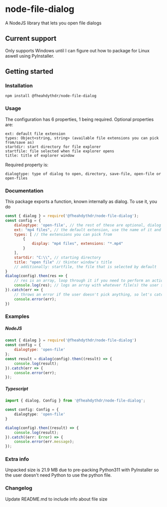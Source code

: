 # node-file-dialog

A NodeJS library that lets you open file dialogs

## Current support

Only supports Windows until I can figure out how to package for Linux aswell using PyInstaller.

## Getting started
### Installation
```
npm install @fheahdythdr/node-file-dialog
```

### Usage
The configuration has 6 properties, 1 being required.
Optional properties are:
```
ext: default file extension
types: Object<string, string> (available file extensions you can pick from/save as)
startdir: start directory for file explorer
startfile: file selected when file explorer opens
title: title of explorer window
```

Required property is:
```
dialogtype: type of dialog to open, directory, save-file, open-file or open-files
```

### Documentation

This package exports a function, known internally as dialog.
To use it, you do

```js
const { dialog } = require('@fheahdythdr/node-file-dialog');
const config = {
    dialogtype: 'open-file', // the rest of these are optional, dialog only needs dialogtype.
    ext: "mp4 files", // the default extension, use the name of it and not which extensions it uses
    types: [ // the extensions you can pick from
        {
            display: "mp4 files", extensions: "*.mp4"   
        }
    ],
    startdir: "C:\\", // starting directory
    title: "open file" // tkinter window's title
    // additionally: startfile, the file that is selected by default
}
dialog(config).then(res => {
    // res is an array, loop through it if you need to perform an action on each selected file
    console.log(res); // logs an array with whatever file(s) the user selected.
}).catch(err => {
    // throws an error if the user doesn't pick anything, so let's catch that
    console.error(err);
})
```

### Examples

##### NodeJS

```js
const { dialog } = require('@fheahdythdr/node-file-dialog')
const config = {
    dialogtype: 'open-file'
};
const result = dialog(config).then((result) => {
    console.log(result);
}).catch(err => {
    console.error(err);
});
```

##### Typescript

```ts
import { dialog, Config } from '@fheahdythdr/node-file-dialog';

const config: Config = {
    dialogtype: 'open-file'
}

dialog(config).then((result) => {
    console.log(result);
}).catch((err: Error) => {
    console.error(err.message);
});
```

### Extra info

Unpacked size is 21.9 MB due to pre-packing Python311 with PyInstaller so the user doesn't need Python to use the python file.

### Changelog

Update README.md to include info about file size
